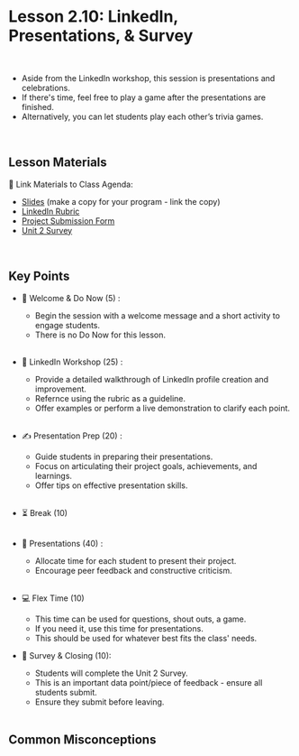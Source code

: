 # Lesson 2.10: LinkedIn, Presentations, & Survey

<br>

- Aside from the LinkedIn workshop, this session is presentations and celebrations. 
- If there's time, feel free to play a game after the presentations are finished.
- Alternatively, you can let students play each other’s trivia games.

<br>

## Lesson Materials

📖 Link Materials to Class Agenda:
- [Slides](https://docs.google.com/presentation/d/1aGI7woONFWBPLyc1Ylrrt-kPN5uesfV_3mp2phfcJPg/edit?usp=sharing) (make a copy for your program - link the copy)
- [LinkedIn Rubric](https://docs.google.com/document/d/1NBjIJhAvaSdavl7z_S9PG0cjFlr1VNWr3aJFH6eZl9I/edit?usp=sharing)
- [Project Submission Form](https://forms.gle/5BQLyaNjbMnQd1du9)
- [Unit 2 Survey](https://forms.gle/D8e5GzT1npbCGB6b9)


<br>

## Key Points

- 👋 Welcome & Do Now (5) :
    - Begin the session with a welcome message and a short activity to engage students.
    - There is no Do Now for this lesson.<br><br>

- 📑 LinkedIn Workshop (25) :
    - Provide a detailed walkthrough of LinkedIn profile creation and improvement.
    - Refernce using the rubric as a guideline.
    - Offer examples or perform a live demonstration to clarify each point.<br><br>

- ✍️ Presentation Prep (20) :
    - Guide students in preparing their presentations.
    - Focus on articulating their project goals, achievements, and learnings.
    - Offer tips on effective presentation skills.<br><br>

- ⏳ Break (10)<br><br>

- 🎤 Presentations (40) :
    - Allocate time for each student to present their project.
    - Encourage peer feedback and constructive criticism.<br><br>

- 💻 Flex Time (10)
    - This time can be used for questions, shout outs, a game.
    - If you need it, use this time for presentations.
    - This should be used for whatever best fits the class' needs. 

- 📝 Survey & Closing (10):
    - Students will complete the Unit 2 Survey.
    - This is an important data point/piece of feedback - ensure all students submit.
    - Ensure they submit before leaving.<br><br>


## Common Misconceptions

